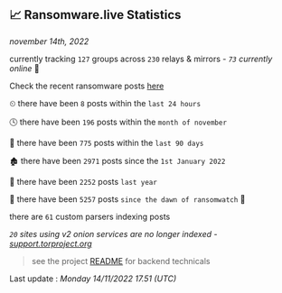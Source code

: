 
## 📈 Ransomware.live Statistics
_november 14th, 2022_

currently tracking `127` groups across `230` relays & mirrors - _`73` currently online_ 📡

Check the recent ransomware posts [here](https://www.ransomware.live/#/recentposts)


⏲ there have been `8` posts within the `last 24 hours`

🕓 there have been `196` posts within the `month of november`

📅 there have been `775` posts within the `last 90 days`

🏚 there have been `2971` posts since the `1st January 2022`

🚀 there have been `2252` posts `last year`

🦕 there have been `5257` posts `since the dawn of ransomwatch` 🐣

there are `61` custom parsers indexing posts

_`20` sites using v2 onion services are no longer indexed - [support.torproject.org](https://support.torproject.org/onionservices/v2-deprecation/)_

> see the project [README](https://github.com/jmousqueton/ransomwatch#readme) for backend technicals



Last update : _Monday 14/11/2022 17.51 (UTC)_

